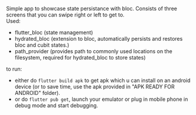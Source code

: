 Simple app to showcase state persistance with bloc. Consists of three screens that you can swipe right or left to get to.
<br />
Used:
- flutter_bloc (state management)
- hydrated_bloc (extension to bloc, automatically persists and restores bloc and cubit states.)
- path_provider (provides path to commonly used locations on the filesystem, required for hydrated_bloc to store states)

to run:
- either do `flutter build apk` to get apk which u can install on an android device (or to save time, use the apk provided in "APK READY FOR ANDROID" folder).
- or do `flutter pub get`, launch your emulator or plug in mobile phone in debug mode and start debugging.
